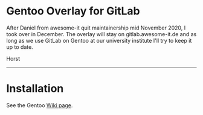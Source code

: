 # Gentoo Overlay for GitLab

After Daniel from awesome-it quit maintainership mid November 2020, I took
over in December. The overlay will stay on gitlab.awesome-it.de and as long
as we use GitLab on Gentoo at our university institute I'll try to keep it
up to date.

Horst

---

# Installation

See the Gentoo [Wiki page](https://wiki.gentoo.org/wiki/GitLab).
